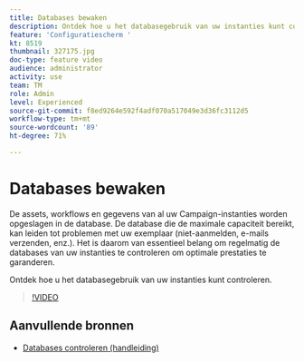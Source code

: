 ```yaml
---
title: Databases bewaken
description: Ontdek hoe u het databasegebruik van uw instanties kunt controleren.
feature: 'Configuratiescherm '
kt: 8519
thumbnail: 327175.jpg
doc-type: feature video
audience: administrator
activity: use
team: TM
role: Admin
level: Experienced
source-git-commit: f8ed9264e592f4adf070a517049e3d36fc3112d5
workflow-type: tm+mt
source-wordcount: '89'
ht-degree: 71%

---
```


# Databases bewaken

De assets, workflows en gegevens van al uw Campaign-instanties worden opgeslagen in de database. De database die de maximale capaciteit bereikt, kan leiden tot problemen met uw exemplaar (niet-aanmelden, e-mails verzenden, enz.). Het is daarom van essentieel belang om regelmatig de databases van uw instanties te controleren om optimale prestaties te garanderen.

Ontdek hoe u het databasegebruik van uw instanties kunt controleren.

>[!VIDEO](https://video.tv.adobe.com/v/327175?quality=12)

## Aanvullende bronnen

* [Databases controleren (handleiding)](https://experienceleague.adobe.com/docs/control-panel/using/performance-monitoring/database-monitoring.html?lang=nl#performance-monitoring)
